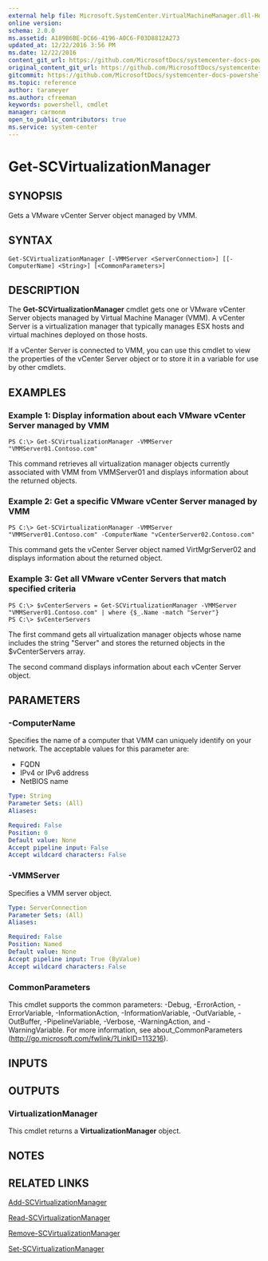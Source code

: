 ```yaml
---
external help file: Microsoft.SystemCenter.VirtualMachineManager.dll-Help.xml
online version: 
schema: 2.0.0
ms.assetid: A189B6BE-DC66-4196-A0C6-F03D8812A273
updated_at: 12/22/2016 3:56 PM
ms.date: 12/22/2016
content_git_url: https://github.com/MicrosoftDocs/systemcenter-docs-powershell/blob/live/systemcenter-cmdlets/SystemCenter2016/VirtualMachineManager/vlatest/Get-SCVirtualizationManager.md
original_content_git_url: https://github.com/MicrosoftDocs/systemcenter-docs-powershell/blob/live/systemcenter-cmdlets/SystemCenter2016/VirtualMachineManager/vlatest/Get-SCVirtualizationManager.md
gitcommit: https://github.com/MicrosoftDocs/systemcenter-docs-powershell/blob/96e5647587661652225fbdd2c797cd4d59d542bc/systemcenter-cmdlets/SystemCenter2016/VirtualMachineManager/vlatest/Get-SCVirtualizationManager.md
ms.topic: reference
author: tarameyer
ms.author: cfreeman
keywords: powershell, cmdlet
manager: carmonm
open_to_public_contributors: true
ms.service: system-center
---
```


# Get-SCVirtualizationManager

## SYNOPSIS
Gets a VMware vCenter Server object managed by VMM.

## SYNTAX

```
Get-SCVirtualizationManager [-VMMServer <ServerConnection>] [[-ComputerName] <String>] [<CommonParameters>]
```

## DESCRIPTION
The **Get-SCVirtualizationManager** cmdlet gets one or VMware vCenter Server objects managed by Virtual Machine Manager (VMM).
A vCenter Server is a virtualization manager that typically manages ESX hosts and virtual machines deployed on those hosts.

If a vCenter Server is connected to VMM, you can use this cmdlet to view the properties of the vCenter Server object or to store it in a variable for use by other cmdlets.

## EXAMPLES

### Example 1: Display information about each VMware vCenter Server managed by VMM
```
PS C:\> Get-SCVirtualizationManager -VMMServer "VMMServer01.Contoso.com"
```

This command retrieves all virtualization manager objects currently associated with VMM from VMMServer01 and displays information about the returned objects.

### Example 2: Get a specific VMware vCenter Server managed by VMM
```
PS C:\> Get-SCVirtualizationManager -VMMServer "VMMServer01.Contoso.com" -ComputerName "vCenterServer02.Contoso.com"
```

This command gets the vCenter Server object named VirtMgrServer02 and displays information about the returned object.

### Example 3: Get all VMware vCenter Servers that match specified criteria
```
PS C:\> $vCenterServers = Get-SCVirtualizationManager -VMMServer "VMMServer01.Contoso.com" | where {$_.Name -match "Server"}
PS C:\> $vCenterServers
```

The first command gets all virtualization manager objects whose name includes the string "Server" and stores the returned objects in the $vCenterServers array.

The second command displays information about each vCenter Server object.

## PARAMETERS

### -ComputerName
Specifies the name of a computer that VMM can uniquely identify on your network.
The acceptable values for this parameter are:

- FQDN
- IPv4 or IPv6 address
- NetBIOS name

```yaml
Type: String
Parameter Sets: (All)
Aliases: 

Required: False
Position: 0
Default value: None
Accept pipeline input: False
Accept wildcard characters: False
```

### -VMMServer
Specifies a VMM server object.

```yaml
Type: ServerConnection
Parameter Sets: (All)
Aliases: 

Required: False
Position: Named
Default value: None
Accept pipeline input: True (ByValue)
Accept wildcard characters: False
```

### CommonParameters
This cmdlet supports the common parameters: -Debug, -ErrorAction, -ErrorVariable, -InformationAction, -InformationVariable, -OutVariable, -OutBuffer, -PipelineVariable, -Verbose, -WarningAction, and -WarningVariable. For more information, see about_CommonParameters (http://go.microsoft.com/fwlink/?LinkID=113216).

## INPUTS

## OUTPUTS

### VirtualizationManager
This cmdlet returns a **VirtualizationManager** object.

## NOTES

## RELATED LINKS

[Add-SCVirtualizationManager](xref:SystemCenter2016/VirtualMachineManager/vlatest/Add-SCVirtualizationManager.md)

[Read-SCVirtualizationManager](xref:SystemCenter2016/VirtualMachineManager/vlatest/Read-SCVirtualizationManager.md)

[Remove-SCVirtualizationManager](xref:SystemCenter2016/VirtualMachineManager/vlatest/Remove-SCVirtualizationManager.md)

[Set-SCVirtualizationManager](xref:SystemCenter2016/VirtualMachineManager/vlatest/Set-SCVirtualizationManager.md)

